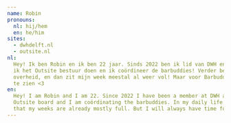 ```yaml
---
name: Robin
pronouns:
  nl: hij/hem
  en: he/him
sites:
  - dwhdelft.nl
  - outsite.nl
nl:
  Hey! Ik ben Robin en ik ben 22 jaar. Sinds 2022 ben ik lid van DWH en heb het hier heel erg goed naar mijn zin! Zo ga
  ik het Outsite bestuur doen en ik coördineer de barbuddies! Verder ben ik in het dagelijk leven een Bioloog bij de
  overheid, en dan zit mijn week meestal al weer vol! Maar voor Barbuddies maak ik altijd tijd! Ik hoop je snel bij DWH
  te zien <3
en:
  Hey! I am Robin and I am 22. Since 2022 I have been a member at DWH and it has been so much fun! I am going to be
  Outsite board and I am coördinating the barbuddies. In my daily life I am a Biologist for the government and after
  that my weeks are already mostly full. But I will always have time for barbuddies! Hope to see you at DWH soon <3
---
```

